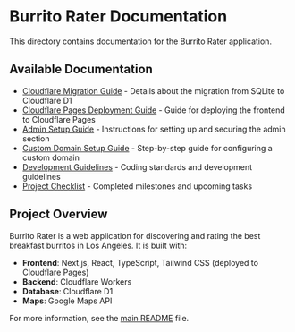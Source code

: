 # Burrito Rater Documentation

This directory contains documentation for the Burrito Rater application.

## Available Documentation

- [Cloudflare Migration Guide](./CLOUDFLARE_MIGRATION.md) - Details about the migration from SQLite to Cloudflare D1
- [Cloudflare Pages Deployment Guide](./CLOUDFLARE_PAGES.md) - Guide for deploying the frontend to Cloudflare Pages
- [Admin Setup Guide](./ADMIN_SETUP.md) - Instructions for setting up and securing the admin section
- [Custom Domain Setup Guide](./CUSTOM_DOMAIN.md) - Step-by-step guide for configuring a custom domain
- [Development Guidelines](./CURSOR_RULES.md) - Coding standards and development guidelines
- [Project Checklist](./TODO_CHECKLIST.md) - Completed milestones and upcoming tasks

## Project Overview

Burrito Rater is a web application for discovering and rating the best breakfast burritos in Los Angeles. It is built with:

- **Frontend**: Next.js, React, TypeScript, Tailwind CSS (deployed to Cloudflare Pages)
- **Backend**: Cloudflare Workers
- **Database**: Cloudflare D1
- **Maps**: Google Maps API

For more information, see the [main README](../README.md) file. 